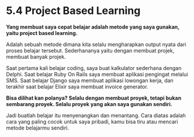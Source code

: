 # 5.4 Project Based Learning

**Yang membuat saya cepat belajar adalah metode yang saya gunakan, yaitu project based learning.**

Adalah sebuah metode dimana kita selalu mengharapkan output nyata dari proses belajar tersebut. Sederhananya yaitu dengan membuat projek, membuat banyak projek.

Saat pertama kali belajar coding, saya buat kalkulator sederhana dengan Delphi. Saat belajar Ruby On Rails saya membuat aplikasi pengingat melalui SMS. Saat belajar Django saya membuat aplikasi lowongan kerja, dan terakhir saat belajar Elixir saya membuat invoice generator.

**Bisa dilihat kan polanya? Selalu dengan membuat proyek, tetapi bukan sembarang proyek. Selalu proyek yang akan saya gunakan sendiri.**

Jadi buatlah belajar itu menyenangkan dan menantang. Cara diatas adalah cara yang paling cocok untuk saya pribadi, kamu bisa tiru atau mencari metode belajarmu sendiri.
